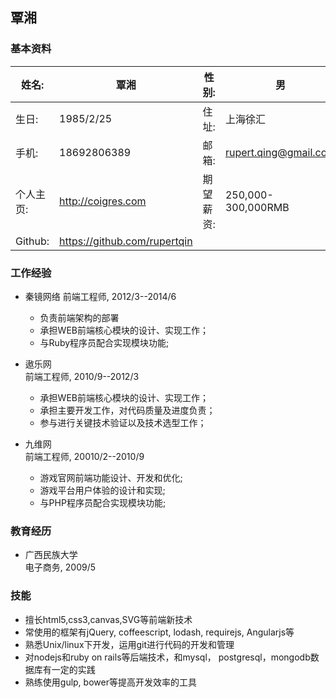 ## 覃湘

### 基本资料
姓名: 				| 覃湘	|	性别:  | 男
------- 			| --------------	| 		-------| -----
生日:		|1985/2/25		 	|住址:|上海徐汇
手机:		|18692806389	 	|邮箱:|rupert.qing@gmail.com
个人主页:				|http://coigres.com|期望薪资:|250,000-300,000RMB
Github:				|https://github.com/rupertqin


### 工作经验

* 秦镜网络
前端工程师, 2012/3--2014/6

	* 负责前端架构的部署
	* 承担WEB前端核心模块的设计、实现工作；
	* 与Ruby程序员配合实现模块功能;

* 遨乐网  
前端工程师, 2010/9--2012/3

	* 承担WEB前端核心模块的设计、实现工作；
	* 承担主要开发工作，对代码质量及进度负责；
	* 参与进行关键技术验证以及技术选型工作；

* 九维网  
前端工程师, 20010/2--2010/9

	* 游戏官网前端功能设计、开发和优化;
	* 游戏平台用户体验的设计和实现;
	* 与PHP程序员配合实现模块功能;

### 教育经历

* 广西民族大学  
电子商务,  2009/5

### 技能

* 擅长html5,css3,canvas,SVG等前端新技术
* 常使用的框架有jQuery, coffeescript, lodash, requirejs, Angularjs等  
* 熟悉Unix/linux下开发，运用git进行代码的开发和管理  
* 对nodejs和ruby on rails等后端技术，和mysql， postgresql，mongodb数据库有一定的实践
* 熟练使用gulp, bower等提高开发效率的工具
